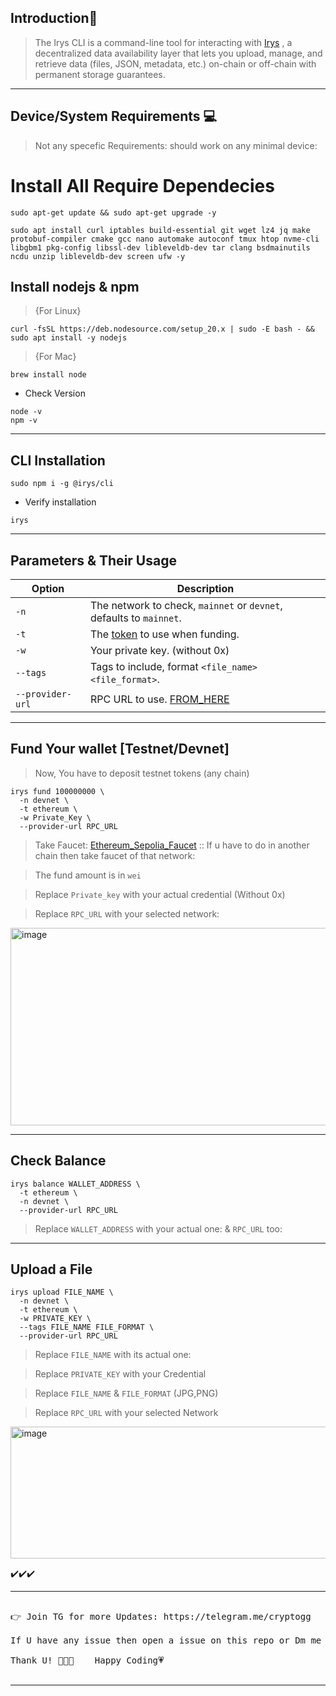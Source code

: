 <div align="left">

##   **Introduction📔**

>The Irys CLI is a command-line tool for interacting with [Irys](https://irys.xyz/) , a decentralized data availability layer that lets you upload, manage, and retrieve data (files, JSON, metadata, etc.) on-chain or off-chain with permanent storage guarantees.

</div>

---

## Device/System Requirements 💻

>Not any specefic Requirements: should work on any minimal device:



# Install All Require Dependecies

```
sudo apt-get update && sudo apt-get upgrade -y
```

```
sudo apt install curl iptables build-essential git wget lz4 jq make protobuf-compiler cmake gcc nano automake autoconf tmux htop nvme-cli libgbm1 pkg-config libssl-dev libleveldb-dev tar clang bsdmainutils ncdu unzip libleveldb-dev screen ufw -y
```


## Install nodejs & npm

>{For Linux}

```
curl -fsSL https://deb.nodesource.com/setup_20.x | sudo -E bash - && sudo apt install -y nodejs
```

>{For Mac}


```
brew install node
```

* Check Version

```
node -v
npm -v
```


---

## CLI Installation

```
sudo npm i -g @irys/cli
```

* Verify installation

```
irys 
```

---

## Parameters & Their Usage

| Option         | Description                                                                 |
|----------------|-----------------------------------------------------------------------------|
| `-n`           | The network to check, `mainnet` or `devnet`, defaults to `mainnet`.         |
| `-t`           | The [token](https://docs.irys.xyz/build/d/features/supported-tokens) to use when funding.                                              |
| `-w`           | Your private key. (without 0x)                                                           |
| `--tags`       | Tags to include, format `<file_name> <file_format>`.                                   |
| `--provider-url` | RPC URL to use.   [FROM_HERE](https://chainlist.org/)                                                        |


---

## Fund Your wallet [Testnet/Devnet]

>Now, You have to deposit testnet tokens (any chain) 

```
irys fund 100000000 \
  -n devnet \
  -t ethereum \
  -w Private_Key \
  --provider-url RPC_URL
```

>Take Faucet: [Ethereum_Sepolia_Faucet](https://sepolia-faucet.pk910.de/) :: If u have to do in another chain then take faucet of that network:

>The fund amount is in `wei`

>Replace `Private_key` with your actual credential (Without 0x)

>Replace `RPC_URL` with your selected network: 


<img width="1493" height="316" alt="image" src="https://github.com/user-attachments/assets/a5b83397-9be0-4204-89d9-b1c1fff419a8" />


---


## Check Balance 

```
irys balance WALLET_ADDRESS \
  -t ethereum \
  -n devnet \
  --provider-url RPC_URL
```


>Replace `WALLET_ADDRESS` with your actual one: & `RPC_URL` too:

---

## Upload a File

```
irys upload FILE_NAME \
  -n devnet \
  -t ethereum \
  -w PRIVATE_KEY \
  --tags FILE_NAME FILE_FORMAT \
  --provider-url RPC_URL
```


>Replace `FILE_NAME` with its actual one:

>Replace `PRIVATE_KEY` with your Credential

>Replace `FILE_NAME` & `FILE_FORMAT` (JPG,PNG)

>Replace `RPC_URL` with your selected Network

<img width="1038" height="211" alt="image" src="https://github.com/user-attachments/assets/a3a29264-ea9e-4872-9b4a-b7bf01a64b35" />

✔️✔️✔️

---

<pre>

👉 Join TG for more Updates: https://telegram.me/cryptogg

If U have any issue then open a issue on this repo or Dm me on TG~

Thank U! 👨🏻‍💻    Happy Coding💗

</pre>
---
